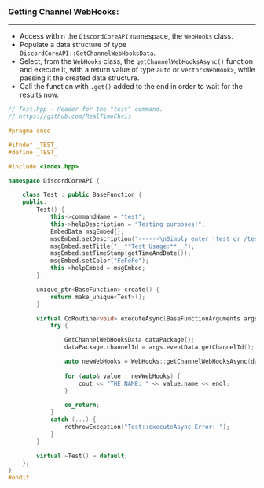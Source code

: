 ### **Getting Channel WebHooks:**
---
- Access within the `DiscordCoreAPI` namespace, the `WebHooks` class.
- Populate a data structure of type `DiscordCoreAPI::GetChannelWebHooksData`.
- Select, from the `WebHooks` class, the `getChannelWebHooksAsync()` function and execute it, with a return value of type `auto` or `vector<WebHook>`, while passing it the created data structure.
- Call the function with `.get()` added to the end in order to wait for the results now.

```cpp
// Test.hpp - Header for the "test" command.
// https://github.com/RealTimeChris

#pragma once

#ifndef _TEST_
#define _TEST_

#include <Index.hpp>

namespace DiscordCoreAPI {

	class Test : public BaseFunction {
	public:
		Test() {
			this->commandName = "test";
			this->helpDescription = "Testing purposes!";
			EmbedData msgEmbed{};
			msgEmbed.setDescription("------\nSimply enter !test or /test!\n------");
			msgEmbed.setTitle("__**Test Usage:**__");
			msgEmbed.setTimeStamp(getTimeAndDate());
			msgEmbed.setColor("FeFeFe");
			this->helpEmbed = msgEmbed;
		}

		unique_ptr<BaseFunction> create() {
			return make_unique<Test>();
		}

		virtual CoRoutine<void> executeAsync(BaseFunctionArguments args) {
			try {

				GetChannelWebHooksData dataPackage{};
				dataPackage.channelId = args.eventData.getChannelId();

				auto newWebHooks = WebHooks::getChannelWebHooksAsync(dataPackage).get();
 
				for (auto& value : newWebHooks) {
					cout << "THE NAME: " << value.name << endl;
				}

				co_return;
			}
			catch (...) {
				rethrowException("Test::executeAsync Error: ");
			}
		}

		virtual ~Test() = default;
	};
}
#endif
```
